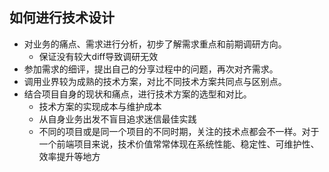 ## 如何进行技术设计

- 对业务的痛点、需求进行分析，初步了解需求重点和前期调研方向。
  - 保证没有较大diff导致调研无效   
- 参加需求的细评，提出自己的分享过程中的问题，再次对齐需求。
- 调用业界较为成熟的技术方案，对比不同技术方案共同点与区别点。
- 结合项目自身的现状和痛点，进行技术方案的选型和对比。
  - 技术方案的实现成本与维护成本
  - 从自身业务出发不盲目追求迷信最佳实践
  - 不同的项目或是同一个项目的不同时期，关注的技术点都会不一样。对于一个前端项目来说，技术价值常常体现在系统性能、稳定性、可维护性、效率提升等地方


